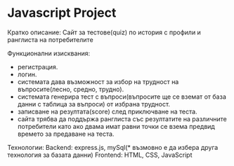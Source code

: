 # Javascript Project
 Кратко описание: Сайт за тестове(quiz) по история с профили и ранглиста на потребителите
 
 Функционални изисквания:
  - регистрация.
  - логин.
  - системата дава възможност за избор на трудност на въпросите(лесно, средно, трудно).
  - системата генерира тест с въпроси(въпросите ще се вземат от база данни с таблица за въпроси) от избрана трудност.
  - записване на резултата(score) след приключване на теста.
  - сайта трябва да поддържа ранглиста със резултатите на различните потребители като ако двама имат равни точки се взема предвид времето за предаване на теста.
  
  Технологии:
    Backend: express.js, mySql(* възмовно е да избера друга технология за базата данни)
    Frontend: HTML, CSS, JavaScript
